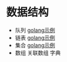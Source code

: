 # 数据结构
- 队列 [golang示例](https://github.com/zhaojunHouse/studyGuide/blob/master/queue.go)
- 链表 [golang示例](https://github.com/zhaojunHouse/studyGuide/blob/master/node.go)
- 集合 [golang示例](https://github.com/zhaojunHouse/studyGuide/blob/master/set.go)
- 数组  关联数组   字典

